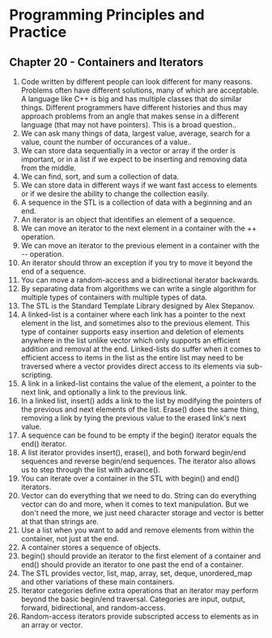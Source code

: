 # Programming Principles and Practice

## Chapter 20 - Containers and Iterators

1. Code written by different people can look different for many reasons. Problems often have different solutions, many of which are acceptable. A language like C++ is big and has multiple classes that do similar things. Different programmers have different histories and thus may approach problems from an angle that makes sense in a different language (that may not have pointers). This is a broad question..
2. We can ask many things of data, largest value, average, search for a value, count the number of occurances of a value..
3. We can store data sequentially in a vector or array if the order is important, or in a list if we expect to be inserting and removing data from the middle.
4. We can find, sort, and sum a collection of data.
5. We can store data in different ways if we want fast access to elements or if we desire the ability to change the collection easily.
6. A sequence in the STL is a collection of data with a beginning and an end.
7. An iterator is an object that identifies an element of a sequence.
8. We can move an iterator to the next element in a container with the ++ operation.
9. We can move an iterator to the previous element in a container with the -- operation.
10. An iterator should throw an exception if you try to move it beyond the end of a sequence.
11. You can move a random-access and a bidirectional iterator backwards.
12. By separating data from algorithms we can write a single algorithm for multiple types of containers with multiple types of data.
13. The STL is the Standard Template Library designed by Alex Stepanov.
14. A linked-list is a container where each link has a pointer to the next element in the list, and sometimes also to the previous element. This type of container supports easy insertion and deletion of elements anywhere in the list unlike vector which only supports an efficient addition and removal at the end. Linked-lists do suffer when it comes to efficient access to items in the list as the entire list may need to be traversed where a vector provides direct access to its elements via sub-scripting.
15. A link in a linked-list contains the value of the element, a pointer to the next link, and optionally a link to the previous link.
16. In a linked list, insert() adds a link to the list by modifying the pointers of the previous and next elements of the list. Erase() does the same thing, removing a link by tying the previous value to the erased link's next value.
17. A sequence can be found to be empty if the begin() iterator equals the end() iterator.
18. A list iterator provides insert(), erase(), and both forward begin/end sequences and reverse begin/end sequences. The iterator also allows us to step through the list with advance().
19. You can iterate over a container in the STL with begin() and end() iterators.
20. Vector can do everything that we need to do. String can do everything vector can do and more, when it comes to text manipulation. But we don't need the more, we just need character storage and vector is better at that than strings are.
21. Use a list when you want to add and remove elements from within the container, not just at the end.
22. A container stores a sequence of objects.
23. begin() should provide an iterator to the first element of a container and end() should provide an iterator to one past the end of a container.
24. The STL provides vector, list, map, array, set, deque, unordered_map and other variations of these main containers.
25. Iterator categories define extra operations that an iterator may perform beyond the basic begin/end traversal. Categories are input, output, forward, bidirectional, and random-access.
26. Random-access iterators provide subscripted access to elements as in an array or vector.
